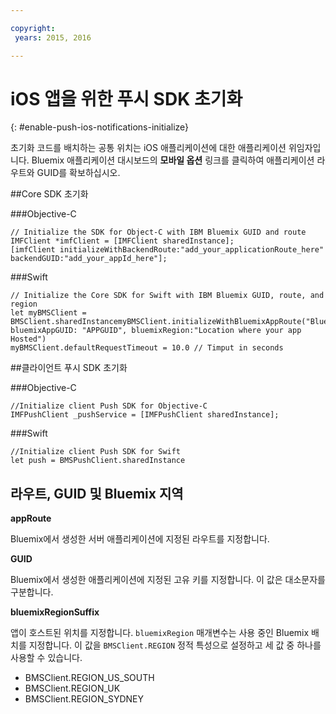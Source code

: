 ```yaml
---

copyright:
 years: 2015, 2016

---
```


# iOS 앱을 위한 푸시 SDK 초기화
{: #enable-push-ios-notifications-initialize}

초기화 코드를 배치하는 공통 위치는 iOS 애플리케이션에 대한 애플리케이션 위임자입니다.
Bluemix 애플리케이션 대시보드의 **모바일 옵션** 링크를 클릭하여 애플리케이션 라우트와 GUID를 확보하십시오. 

##Core SDK 초기화

###Objective-C

```
// Initialize the SDK for Object-C with IBM Bluemix GUID and route
IMFClient *imfClient = [IMFClient sharedInstance];
[imfClient initializeWithBackendRoute:"add_your_applicationRoute_here" backendGUID:"add_your_appId_here"];
```

###Swift

```
// Initialize the Core SDK for Swift with IBM Bluemix GUID, route, and region
let myBMSClient = BMSClient.sharedInstancemyBMSClient.initializeWithBluemixAppRoute("BluemixAppRoute", bluemixAppGUID: "APPGUID", bluemixRegion:"Location where your app Hosted")
myBMSClient.defaultRequestTimeout = 10.0 // Timput in seconds
```

##클라이언트 푸시 SDK 초기화

###Objective-C

```
//Initialize client Push SDK for Objective-C
IMFPushClient _pushService = [IMFPushClient sharedInstance];
```

###Swift

```
//Initialize client Push SDK for Swift
let push = BMSPushClient.sharedInstance
```

## 라우트, GUID 및 Bluemix 지역

**appRoute**

Bluemix에서 생성한 서버 애플리케이션에 지정된 라우트를 지정합니다.

**GUID**

Bluemix에서 생성한 애플리케이션에 지정된 고유 키를 지정합니다. 이 값은 대소문자를 구분합니다. 

**bluemixRegionSuffix**

앱이 호스트된 위치를 지정합니다. `bluemixRegion` 매개변수는 사용 중인 Bluemix 배치를 지정합니다. 이 값을 `BMSClient.REGION` 정적 특성으로 설정하고 세 값 중 하나를 사용할 수 있습니다. 

- BMSClient.REGION_US_SOUTH
- BMSClient.REGION_UK
- BMSClient.REGION_SYDNEY
